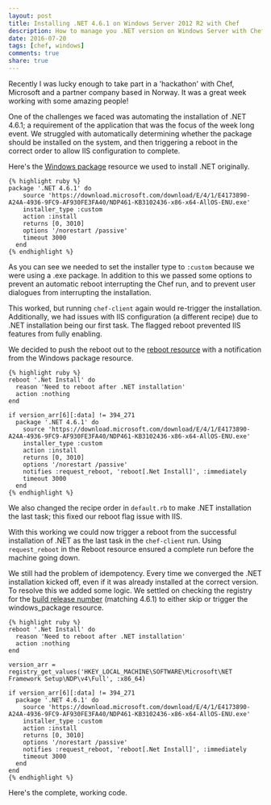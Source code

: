 ```yaml
---
layout: post
title: Installing .NET 4.6.1 on Windows Server 2012 R2 with Chef
description: How to manage you .NET version on Windows Server with Chef
date: 2016-07-20
tags: [chef, windows]
comments: true
share: true
---
```


Recently I was lucky enough to take part in a 'hackathon' with Chef, Microsoft and a partner company based in Norway. It was a great week working with some amazing people!

One of the challenges we faced was automating the installation of .NET 4.6.1; a requirement of the application that was the focus of the week long event. We struggled with automatically determining whether the package should be installed on the system, and then triggering a reboot in the correct order to allow IIS configuration to complete.

Here's the [Windows package](https://docs.chef.io/resource_windows_package.html) resource we used to install .NET originally.
    
    {% highlight ruby %}
    package '.NET 4.6.1' do
        source 'https://download.microsoft.com/download/E/4/1/E4173890-A24A-4936-9FC9-AF930FE3FA40/NDP461-KB3102436-x86-x64-AllOS-ENU.exe'
        installer_type :custom
        action :install
        returns [0, 3010]
        options '/norestart /passive'
        timeout 3000
      end
    {% endhighlight %}

As you can see we needed to set the installer type to `:custom` because we were using a .exe package. In addition to this we passed some options to prevent an automatic reboot interrupting the Chef run, and to prevent user dialogues from interrupting the installation.

This worked, but running `chef-client` again would re-trigger the installation. Additionally, we had issues with IIS configuration (a different recipe) due to .NET installation being our first task. The flagged reboot prevented IIS features from fully enabling.

We decided to push the reboot out to the [reboot resource](https://docs.chef.io/resource_reboot.html) with a notification from the Windows package resource.
    
    {% highlight ruby %}
    reboot '.Net Install' do  
      reason 'Need to reboot after .NET installation'
      action :nothing
    end
    
    if version_arr[6][:data] != 394_271  
      package '.NET 4.6.1' do
        source 'https://download.microsoft.com/download/E/4/1/E4173890-A24A-4936-9FC9-AF930FE3FA40/NDP461-KB3102436-x86-x64-AllOS-ENU.exe'
        installer_type :custom
        action :install
        returns [0, 3010]
        options '/norestart /passive'
        notifies :request_reboot, 'reboot[.Net Install]', :immediately
        timeout 3000
      end
    {% endhighlight %}

We also changed the recipe order in `default.rb` to make .NET installation the last task; this fixed our reboot flag issue with IIS.

With this working we could now trigger a reboot from the successful installation of .NET as the last task in the `chef-client` run. Using `request_reboot` in the Reboot resource ensured a complete run before the machine going down.

We still had the problem of idempotency. Every time we converged the .NET installation kicked off, even if it was already installed at the correct version. To resolve this we added some logic. We settled on checking the registry for the [build release number](https://msdn.microsoft.com/en-us/library/hh925568(v=vs.110).aspx) (matching 4.6.1) to either skip or trigger the windows_package resource.
    
    {% highlight ruby %}
    reboot '.Net Install' do  
      reason 'Need to reboot after .NET installation'
      action :nothing
    end
    
    version_arr = registry_get_values('HKEY_LOCAL_MACHINE\SOFTWARE\Microsoft\NET Framework Setup\NDP\v4\Full', :x86_64)
    
    if version_arr[6][:data] != 394_271  
      package '.NET 4.6.1' do
        source 'https://download.microsoft.com/download/E/4/1/E4173890-A24A-4936-9FC9-AF930FE3FA40/NDP461-KB3102436-x86-x64-AllOS-ENU.exe'
        installer_type :custom
        action :install
        returns [0, 3010]
        options '/norestart /passive'
        notifies :request_reboot, 'reboot[.Net Install]', :immediately
        timeout 3000
      end
    end  
    {% endhighlight %}

Here's the complete, working code.
